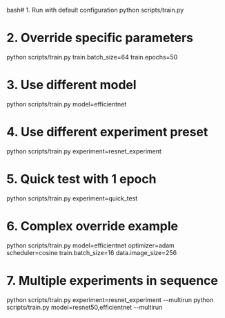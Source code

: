 bash# 1. Run with default configuration
python scripts/train.py

# 2. Override specific parameters
python scripts/train.py train.batch_size=64 train.epochs=50

# 3. Use different model
python scripts/train.py model=efficientnet

# 4. Use different experiment preset
python scripts/train.py experiment=resnet_experiment

# 5. Quick test with 1 epoch
python scripts/train.py experiment=quick_test

# 6. Complex override example
python scripts/train.py model=efficientnet optimizer=adam scheduler=cosine train.batch_size=16 data.image_size=256

# 7. Multiple experiments in sequence
python scripts/train.py experiment=resnet_experiment --multirun
python scripts/train.py model=resnet50,efficientnet --multirun